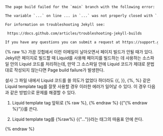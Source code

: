 ```html
The page build failed for the `main` branch with the following error:

The variable `...` on line ... in `...` was not properly closed with `...`. For more information, see https://docs.github.com/github/working-with-github-pages/troubleshooting-jekyll-build-errors-for-github-pages-sites#tag-not-properly-terminated.

For information on troubleshooting Jekyll see:

 https://docs.github.com/articles/troubleshooting-jekyll-builds

If you have any questions you can submit a request at https://support.github.com/contact?tags=dotcom-pages&repo_id=411364478&page_build_id=300906686
```
{% raw %}
가끔 깃헙에서 이런 이메일이 날아오면서 페이지 빌드가 안될 때가 있다. Jekyll은 페이지로 빌드할 때 Liquid를 사용해 페이지를 빌드하는 데 사용하는 소스파일 안의 Liquid 코드를 처리하는데, 만약 그 소스파일 안에 Liquid 코드가 제대로 문법대로 작성되지 않는다면 Page build failure가 발생한다. 

설사 그 파일 내에서 Liquid 코드를 쓸 의도가 없었다 하더라도 {{, }}, {%, %} 같은 Liquid template tag를 잘못 사용할 경우 이러한 에러가 일어날 수 있다. 이 경우 다음과 같은 방법으로 문제를 해결할 수 있다.

1. Liquid template tag 앞뒤로 {% raw %}, {% endraw %} {{"{% endraw %}"}}를 쓴다.

2. Liquid template tag를 {%raw%} {{"..."}}라는 태그의 따옴표 안에 쓴다.


{% endraw %}
